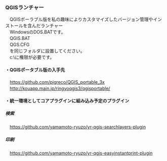 ### QGISランチャー  
　QGISポーラブル版を私の趣味によりカスタマイズしたバージョン管理やインストールを含んだランチャー  
　WindowsのDOS.BATです。  
　QGIS.BAT  
　QGS.CFG  
　を同じフォルダに設置してください。   
　c:\に権限が必要です。  
#### ・QGISポータブル版の入手先  
　https://github.com/pigreco/QGIS_portable_3x  
　http://kouapp.main.jp/ringyoqgis3/qgisportable/
#### ・統一環境としてコアプラグインに組み込み予定のプラグイン  
##### 検索  
　https://github.com/yamamoto-ryuzo/yr-qgis-searchlayers-plugin  
##### 印刷  
　https://github.com/yamamoto-ryuzo/yr-qgis-easyinstantprint-plugin  
